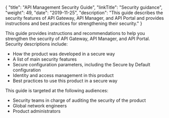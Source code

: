 {
"title": "API Management Security Guide",
"linkTitle": "Security guidance",
"weight": 49,
"date": "2019-11-25",
"description": "This guide describes the security features of API Gateway, API Manager, and API Portal and provides instructions and best practices for strengthening their security."
}

This guide provides instructions and recommendations to help you strengthen the security of API Gateway, API Manager, and API Portal. Security descriptions include:

* How the product was developed in a secure way
* A list of main security features
* Secure configuration parameters, including the Secure by Default configuration
* Identity and access management in this product
* Best practices to use this product in a secure way

This guide is targeted at the following audiences:

* Security teams in charge of auditing the security of the product
* Global network engineers
* Product administrators
